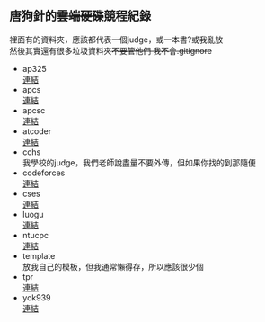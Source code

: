 ## 唐狗針的~~雲端硬碟~~競程紀錄

裡面有的資料夾，應該都代表一個judge，或一本書?~~或我亂放~~      
然後其實還有很多垃圾資料夾~~不要管他們 我不會.gitignore~~       

- ap325     
    [連結](https://drive.google.com/drive/mobile/folders/10hZCMHH0YgsfguVZCHU7EYiG8qJE5f-m?usp=sharing)
- apcs      
    [連結](https://apcs.csie.ntnu.edu.tw/)
- apcsc     
    [連結](https://apcs-simulation.com/)
- atcoder       
    [連結](https://atcoder.jp/home)
- cchs      
    我學校的judge，我們老師說盡量不要外傳，但如果你找的到那隨便
- codeforces        
    [連結](https://codeforces.com/)
- cses      
    [連結](https://cses.fi/)
- luogu     
    [連結](https://www.luogu.com.cn/)
- ntucpc        
    [連結](https://ntucpc.org/)
- template      
    放我自己的模板，但我通常懶得存，所以應該很少個
- tpr       
    [連結](https://discord.com/invite/jUdGCFP85Y)
- yok939        
    [連結](https://yok939.rlongdragon.com/)